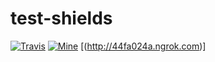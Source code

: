 # test-shields

[![Travis](https://img.shields.io/travis/joyent/node.svg)]()
[![Mine](http://44fa024a.ngrok.com)]()
[(http://44fa024a.ngrok.com)]
